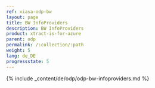 ```yaml
---
ref: xiasa-odp-bw
layout: page
title: BW InfoProviders
description: BW InfoProviders
product: xtract-is-for-azure
parent: odp
permalink: /:collection/:path
weight: 5
lang: de_DE
progressstate: 5
---
```

{% include _content/de/odp/odp-bw-infoproviders.md %} 